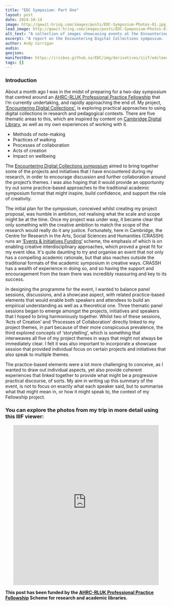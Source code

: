 ```yaml
---
title: "EDC Symposium: Part One"
layout: post
date: 2024-10-14
image: http://gewit-hring.com/images/posts/EDC-Symposium-Photos-01.jpg
lead_image: http://gewit-hring.com/images/posts/EDC-Symposium-Photos-01.jpg
alt_text: "A collection of images showcasing events at the Encountering Digital Collections symposium"
excerpt: "A report on the Encountering Digital Collections symposium. (Part One of ???)"
author: Andy Corrigan
audio:
geojson: 
manifestOne: https://irisbox.github.io/EDC/img/derivatives/iiif/edcleeds/manifest.json
tags: []
---
```

### Introduction

About a month ago I was in the midst of preparing for a two-day symposium that centred around an [AHRC-RLUK Professional Practice Fellowship](https://www.rluk.ac.uk/ppfs-fellows-2/) that I’m currently undertaking, and rapidly approaching the end of. My project, [‘Encountering Digital Collections’](https://gewit-hring.com/journal/introducing/), is exploring practical approaches to using digital collections in research and pedagogical contexts. There are five thematic areas to this, which are inspired by content on [Cambridge Digital Library](https://cudl.lib.cam.ac.uk/), as well as my own experiences of working with it.
- Methods of note-making
- Practices of walking
- Processes of collaboration
- Acts of creation
- Impact on wellbeing

The [Encountering Digital Collections symposium](https://www.crassh.cam.ac.uk/events/43466/) aimed to bring together some of the projects and initiatives that I have encountered during my research, in order to encourage discussion and further collaboration around the project’s themes. I was also hoping that it would provide an opportunity try out some practice-based approaches to the traditional academic symposium format that might inspire, build confidence, and support the role of creativity. 

The initial plan for the symposium, conceived whilst creating my project proposal, was humble in ambition, not realising what the scale and scope might be at the time. Once my project was under way, it became clear that only something with the creative ambition to match the scope of the research would really do it any justice. Fortunately, here in Cambridge, the Centre for Research in the Arts, Social Sciences and Humanities (CRASSH) runs an [‘Events & Initiatives Funding’](https://www.crassh.cam.ac.uk/research/events-initiatives/funding/) scheme, the emphasis of which is on enabling creative interdisciplinary approaches, which proved a great fit for my event idea. It's quite daunting to try and organise an event that not only has a compelling academic rationale, but that also reaches outside the traditional formats of the academic symposium in creative ways. CRASSH has a wealth of experience in doing so, and so having the support and encouragement from the team there was incredibly reassuring and key to its success.

In designing the programme for the event, I wanted to balance panel sessions, discussions, and a showcase aspect, with related practice-based elements that would enable both speakers and attendees to build an empirical understanding as well as a theoretical one. Three thematic panel sessions began to emerge amongst the projects, initiatives and speakers that I hoped to bring harmoniously together. Whilst two of these sessions, ‘Acts of Creation’ and ‘Processes of Collaboration’ directly linked to my project themes, in part because of their more conspicuous prevalence, the third explored concepts of ‘storytelling’, which is something that interweaves all five of my project themes in ways that might not always be immediately clear. I felt it was also important to incorporate a showcase session that provided individual focus on certain projects and initiatives that also speak to multiple themes.

The practice-based elements were a lot more challenging to conceive, as I wanted to draw out individual aspects, yet also provide coherent experiences that linked together to provide what might be a progressive practical discourse, of sorts. My aim in writing up this summary of the event, is not to focus on exactly what each speaker said, but to summarise what that might mean in, or how it might speak to, the context of my Fellowship project. 

### You can explore the photos from my trip in more detail using this IIIF viewer:

<p align="center"><iframe src="https://fitzmuseum.cam.ac.uk/uv.html#?manifest={{ page.manifestOne }}&c=0&m=0&cv=0&config=&locales=en-GB:English (GB),cy-GB:Cymraeg,fr-FR:Français (FR),pl-PL:Polski,sv-SE:Svenska&r=0" width="90%" height="500" allowfullscreen frameborder="0"></iframe></p>

**This post has been funded by the [AHRC-RLUK Professional Practice Fellowship](https://www.rluk.ac.uk/ppfs-fellows-2/) Scheme for research and academic libraries.**  
